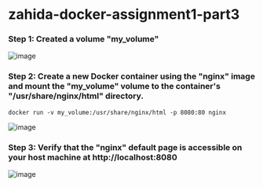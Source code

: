 # zahida-docker-assignment1-part3
### Step 1: Created a volume "my_volume"

![image](https://github.com/zahydakhan/zahida-docker-assignment1-part3/assets/45081511/90ec4c09-571c-4569-87f0-dcc8b0523c51)

### Step 2: Create a new Docker container using the "nginx" image and mount the "my_volume" volume to the container's "/usr/share/nginx/html" directory.
```
docker run -v my_volume:/usr/share/nginx/html -p 8080:80 nginx
```
![image](https://github.com/zahydakhan/zahida-docker-assignment1-part3/assets/45081511/de5769f1-73cf-4066-99ae-cbc240f59cd3)

### Step 3: Verify that the "nginx" default page is accessible on your host machine at http://localhost:8080
![image](https://github.com/zahydakhan/zahida-docker-assignment1-part3/assets/45081511/af3bd371-5bed-4763-bd8f-0f18508e2b90)

